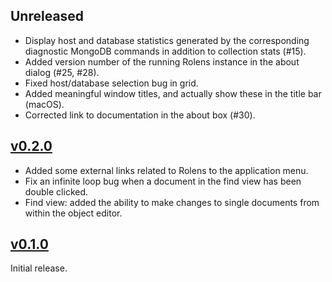 ## Unreleased

* Display host and database statistics generated by the corresponding diagnostic MongoDB commands in addition to collection stats (#15).
* Added version number of the running Rolens instance in the about dialog (#25, #28).
* Fixed host/database selection bug in grid.
* Added meaningful window titles, and actually show these in the title bar (macOS).
* Corrected link to documentation in the about box (#30).

## [v0.2.0]

* Added some external links related to Rolens to the application menu.
* Fix an infinite loop bug when a document in the find view has been double clicked.
* Find view: added the ability to make changes to single documents from within the object editor.

## [v0.1.0]

Initial release.

[v0.2.0]: https://github.com/garraflavatra/rolens/releases/tag/v0.2.0
[v0.1.0]: https://github.com/garraflavatra/rolens/releases/tag/v0.1.0

